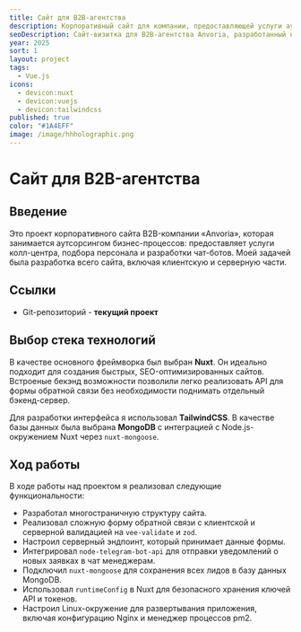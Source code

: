 ```yaml
---
title: Сайт для B2B-агентства
description: Корпоративный сайт для компании, предоставляющей услуги аутсорсинга бизнес-процессов.
seoDescription: Сайт-визитка для B2B-агентства Anvoria, разработанный на Nuxt.js. Проект включает в себя страницы услуг, тарифы, форму обратной связи с интеграцией Telegram и сохранением лидов в MongoDB.
year: 2025
sort: 1
layout: project
tags:
  - Vue.js
icons:
  - devicon:nuxt
  - devicon:vuejs
  - devicon:tailwindcss
published: true
color: "#1A4EFF"
image: /image/hhholographic.png
---
```


# Сайт для B2B-агентства

## Введение

Это проект корпоративного сайта B2B-компании «Anvoria», которая занимается аутсорсингом бизнес-процессов: предоставляет услуги колл-центра, подбора персонала и разработки чат-ботов. Моей задачей была разработка всего сайта, включая клиентскую и серверную части.

## Ссылки

- Git-репозиторий - **текущий проект**

## Выбор стека технологий

В качестве основного фреймворка был выбран **Nuxt**. Он идеально подходит для создания быстрых, SEO-оптимизированных сайтов. Встроеные бекэнд возможности позволили легко реализовать API для формы обратной связи без необходимости поднимать отдельный бэкенд-сервер.

Для разработки интерфейса я использовал **TailwindCSS**. В качестве базы данных была выбрана **MongoDB** с интеграцией с Node.js-окружением Nuxt через `nuxt-mongoose`.

## Ход работы

В ходе работы над проектом я реализовал следующие функциональности:

- Разработал многостраничную структуру сайта.
- Реализовал сложную форму обратной связи с клиентской и серверной валидацией на `vee-validate` и `zod`.
- Настроил серверный эндпоинт, который принимает данные формы.
- Интегрировал `node-telegram-bot-api` для отправки уведомлений о новых заявках в чат менеджерам.
- Подключил `nuxt-mongoose` для сохранения всех лидов в базу данных MongoDB.
- Использовал `runtimeConfig` в Nuxt для безопасного хранения ключей API и токенов.
- Настроил Linux-окружение для развертывания приложения, включая конфигурацию Nginx и менеджер процессов pm2.

<!-- ## Скриншоты

::gallery
---
alts:
  - Главная страница
  - Страница услуг
  - Тарифы
  - Форма обратной связи
  - Мобильная версия
images:
  - /image/cases/anvoria/image-1.jpg
  - /image/cases/anvoria/image-2.jpg
  - /image/cases/anvoria/image-3.jpg
  - /image/cases/anvoria/image-4.jpg
  - /image/cases/anvoria/image-5.jpg
---
:: -->
